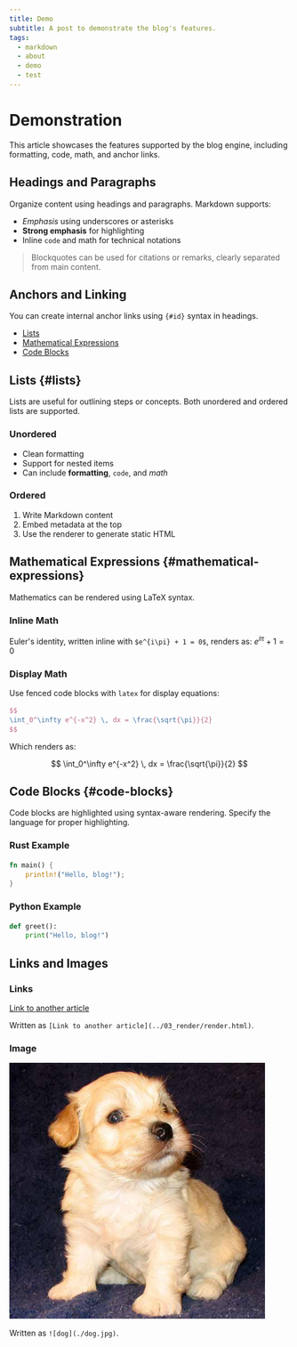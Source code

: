 ```yaml
---
title: Demo
subtitle: A post to demonstrate the blog's features.
tags:
  - markdown
  - about
  - demo
  - test
---
```


# Demonstration

This article showcases the features supported by the blog engine, including formatting, code, math, and anchor links.

## Headings and Paragraphs

Organize content using headings and paragraphs. Markdown supports:

- _Emphasis_ using underscores or asterisks
- **Strong emphasis** for highlighting
- Inline `code` and $\text{math}$ for technical notations

> Blockquotes can be used for citations or remarks, clearly separated from main content.

## Anchors and Linking

You can create internal anchor links using `{#id}` syntax in headings.

* [Lists](#lists)
* [Mathematical Expressions](#mathematical-expressions)
* [Code Blocks](#code-blocks)

## Lists {#lists}

Lists are useful for outlining steps or concepts. Both unordered and ordered lists are supported.

### Unordered

- Clean formatting
- Support for nested items
- Can include **formatting**, `code`, and $math$

### Ordered

1. Write Markdown content
2. Embed metadata at the top
3. Use the renderer to generate static HTML

## Mathematical Expressions {#mathematical-expressions}

Mathematics can be rendered using LaTeX syntax.

### Inline Math

Euler's identity, written inline with `$e^{i\pi} + 1 = 0$`, renders as:  $e^{i\pi} + 1 = 0$

### Display Math

Use fenced code blocks with `latex` for display equations:

```latex
$$
\int_0^\infty e^{-x^2} \, dx = \frac{\sqrt{\pi}}{2}
$$
````

Which renders as:

$$
\int_0^\infty e^{-x^2} \, dx = \frac{\sqrt{\pi}}{2}
$$

## Code Blocks {#code-blocks}

Code blocks are highlighted using syntax-aware rendering. Specify the language for proper highlighting.

### Rust Example

```rust
fn main() {
    println!("Hello, blog!");
}
```

### Python Example

```python
def greet():
    print("Hello, blog!")
```

## Links and Images

### Links

[Link to another article](../03_render/render.html)

Written as `[Link to another article](../03_render/render.html)`.

### Image

![dog](./dog.jpg)

Written as `![dog](./dog.jpg)`.

